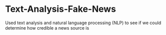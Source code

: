 # Text-Analysis-Fake-News
Used text analysis and natural language processing (NLP) to see if we could determine how credible a news source is
